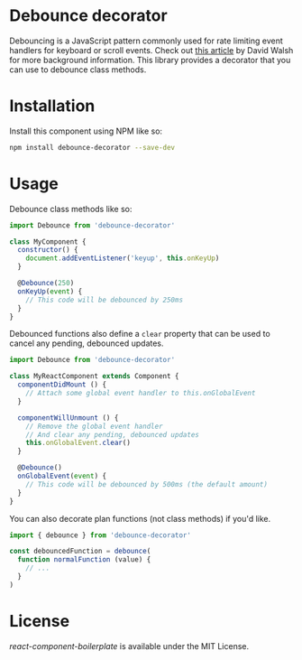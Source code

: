 # Debounce decorator

Debouncing is a JavaScript pattern commonly used for rate limiting event handlers for keyboard or scroll events.
Check out [this article](https://davidwalsh.name/javascript-debounce-function) by David Walsh for more background information.
This library provides a decorator that you can use to debounce class methods.

# Installation

Install this component using NPM like so:
```bash
npm install debounce-decorator --save-dev
```

# Usage

Debounce class methods like so:

```javascript
import Debounce from 'debounce-decorator'

class MyComponent {
  constructor() {
    document.addEventListener('keyup', this.onKeyUp)
  }

  @Debounce(250)
  onKeyUp(event) {
    // This code will be debounced by 250ms
  }
}
```

Debounced functions also define a `clear` property that can be used to cancel any pending, debounced updates.


```javascript
import Debounce from 'debounce-decorator'

class MyReactComponent extends Component {
  componentDidMount () {
    // Attach some global event handler to this.onGlobalEvent
  }

  componentWillUnmount () {
    // Remove the global event handler
    // And clear any pending, debounced updates
    this.onGlobalEvent.clear()
  }

  @Debounce()
  onGlobalEvent(event) {
    // This code will be debounced by 500ms (the default amount)
  }
}
```

You can  also decorate plan functions (not class methods) if you'd like.

```javascript
import { debounce } from 'debounce-decorator'

const debouncedFunction = debounce(
  function normalFunction (value) {
    // ...
  }
)
```

# License

*react-component-boilerplate* is available under the MIT License.
